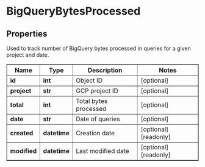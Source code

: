 # BigQueryBytesProcessed

## Properties
<div class="wy-table-responsive"><table border="1" class="docutils">
<thead>
<tr>
<th>Name</th>
<th>Type</th>
<th>Description</th>
<th>Notes</th>
</tr>
</thead>
<tbody>

Used to track number of BigQuery bytes processed in queries for a given project and date.




<tr>
    <td><strong>id</strong></td>
    <td><strong>int</strong></td>
    <td>Object ID</td>
    <td>[optional] </td>
</tr>
<tr>
    <td><strong>project</strong></td>
    <td><strong>str</strong></td>
    <td>GCP project ID</td>
    <td>[optional] </td>
</tr>
<tr>
    <td><strong>total</strong></td>
    <td><strong>int</strong></td>
    <td>Total bytes processed</td>
    <td>[optional] </td>
</tr>
<tr>
    <td><strong>date</strong></td>
    <td><strong>str</strong></td>
    <td>Date of queries</td>
    <td>[optional] </td>
</tr>
<tr>
    <td><strong>created</strong></td>
    <td><strong>datetime</strong></td>
    <td>Creation date</td>
    <td>[optional] [readonly] </td>
</tr>
<tr>
    <td><strong>modified</strong></td>
    <td><strong>datetime</strong></td>
    <td>Last modified date</td>
    <td>[optional] [readonly] </td>
</tr>


</tbody>
</table></div>


